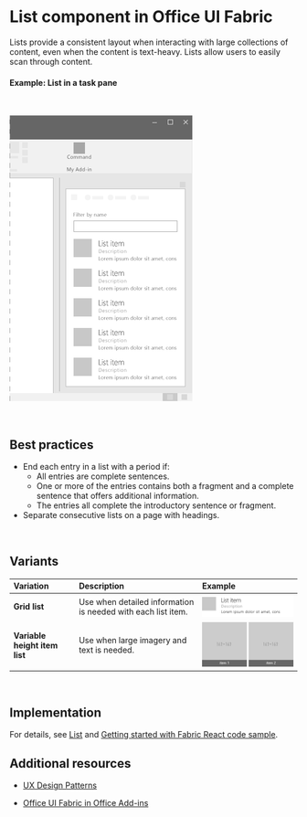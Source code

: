 # List component in Office UI Fabric

Lists provide a consistent layout when interacting with large collections of content, even when the content is text-heavy. Lists allow users to easily scan through content. 
  
#### Example: List in a task pane

<br/>

![An image showing a list](../../images/overview_withApp_list.png)

<br/>

## Best practices

- End each entry in a list with a period if:
  - All entries are complete sentences.
  - One or more of the entries contains both a fragment and a complete sentence that offers additional information.
  - The entries all complete the introductory sentence or fragment.
- Separate consecutive lists on a page with headings.

<br/>

## Variants

|**Variation**|**Description**|**Example**|
|:------------|:--------------|:----------|
|**Grid list**|Use when detailed information is needed with each list item.|![Grid List image](../../images/list.png)<br/>|
|**Variable height item list**|Use when large imagery and text is needed.|![Variable height item List image](../../images/listGrid.png)<br/>|

<br/>

## Implementation

For details, see [List](https://dev.office.com/fabric#/components/list) and [Getting started with Fabric React code sample](https://github.com/OfficeDev/Word-Add-in-GettingStartedFabricReact).

## Additional resources

- [UX Design Patterns](https://github.com/OfficeDev/Office-Add-in-UX-Design-Patterns-Code)

- [Office UI Fabric in Office Add-ins](office-ui-fabric.md)
